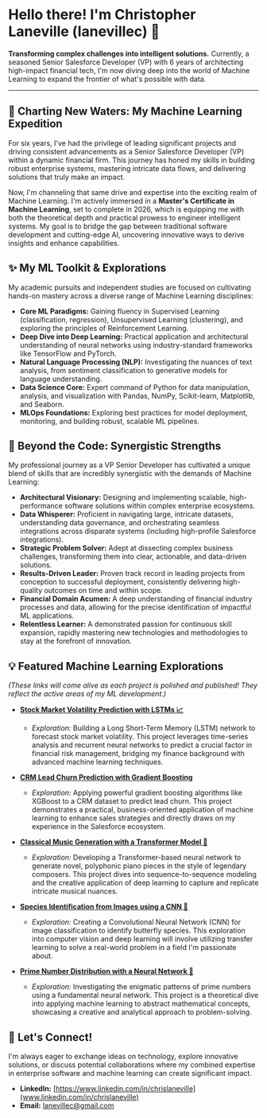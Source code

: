 # Hello there! I'm Christopher Laneville (lanevillec) 👋

**Transforming complex challenges into intelligent solutions.**
Currently, a seasoned Senior Salesforce Developer (VP) with 6 years of architecting high-impact financial tech, I'm now diving deep into the world of Machine Learning to expand the frontier of what's possible with data.

---

## 🚀 Charting New Waters: My Machine Learning Expedition

For six years, I've had the privilege of leading significant projects and driving consistent advancements as a Senior Salesforce Developer (VP) within a dynamic financial firm. This journey has honed my skills in building robust enterprise systems, mastering intricate data flows, and delivering solutions that truly make an impact.

Now, I'm channeling that same drive and expertise into the exciting realm of Machine Learning. I'm actively immersed in a **Master's Certificate in Machine Learning**, set to complete in 2026, which is equipping me with both the theoretical depth and practical prowess to engineer intelligent systems. My goal is to bridge the gap between traditional software development and cutting-edge AI, uncovering innovative ways to derive insights and enhance capabilities.

## ✨ My ML Toolkit & Explorations

My academic pursuits and independent studies are focused on cultivating hands-on mastery across a diverse range of Machine Learning disciplines:

* **Core ML Paradigms:** Gaining fluency in Supervised Learning (classification, regression), Unsupervised Learning (clustering), and exploring the principles of Reinforcement Learning.
* **Deep Dive into Deep Learning:** Practical application and architectural understanding of neural networks using industry-standard frameworks like TensorFlow and PyTorch.
* **Natural Language Processing (NLP):** Investigating the nuances of text analysis, from sentiment classification to generative models for language understanding.
* **Data Science Core:** Expert command of Python for data manipulation, analysis, and visualization with Pandas, NumPy, Scikit-learn, Matplotlib, and Seaborn.
* **MLOps Foundations:** Exploring best practices for model deployment, monitoring, and building robust, scalable ML pipelines.

## 💼 Beyond the Code: Synergistic Strengths

My professional journey as a VP Senior Developer has cultivated a unique blend of skills that are incredibly synergistic with the demands of Machine Learning:

* **Architectural Visionary:** Designing and implementing scalable, high-performance software solutions within complex enterprise ecosystems.
* **Data Whisperer:** Proficient in navigating large, intricate datasets, understanding data governance, and orchestrating seamless integrations across disparate systems (including high-profile Salesforce integrations).
* **Strategic Problem Solver:** Adept at dissecting complex business challenges, transforming them into clear, actionable, and data-driven solutions.
* **Results-Driven Leader:** Proven track record in leading projects from conception to successful deployment, consistently delivering high-quality outcomes on time and within scope.
* **Financial Domain Acumen:** A deep understanding of financial industry processes and data, allowing for the precise identification of impactful ML applications.
* **Relentless Learner:** A demonstrated passion for continuous skill expansion, rapidly mastering new technologies and methodologies to stay at the forefront of innovation.

## 💡 Featured Machine Learning Explorations

*(These links will come alive as each project is polished and published! They reflect the active areas of my ML development.)*

* **[Stock Market Volatility Prediction with LSTMs 📈](https://github.com/your-username/stock-volatility-lstm)**
    * *Exploration:* Building a Long Short-Term Memory (LSTM) network to forecast stock market volatility. This project leverages time-series analysis and recurrent neural networks to predict a crucial factor in financial risk management, bridging my finance background with advanced machine learning techniques.

* **[CRM Lead Churn Prediction with Gradient Boosting](https://github.com/your-username/crm-lead-churn-prediction)**
    * *Exploration:* Applying powerful gradient boosting algorithms like XGBoost to a CRM dataset to predict lead churn. This project demonstrates a practical, business-oriented application of machine learning to enhance sales strategies and directly draws on my experience in the Salesforce ecosystem.

* **[Classical Music Generation with a Transformer Model 🎼](https://github.com/your-username/transformer-music-generator)**
    * *Exploration:* Developing a Transformer-based neural network to generate novel, polyphonic piano pieces in the style of legendary composers. This project dives into sequence-to-sequence modeling and the creative application of deep learning to capture and replicate intricate musical nuances.

* **[Species Identification from Images using a CNN 🦋](https://github.com/your-username/species-image-classifier)**
    * *Exploration:* Creating a Convolutional Neural Network (CNN) for image classification to identify butterfly species. This exploration into computer vision and deep learning will involve utilizing transfer learning to solve a real-world problem in a field I'm passionate about.

* **[Prime Number Distribution with a Neural Network 🔢](https://github.com/your-username/prime-number-neural-net)**
    * *Exploration:* Investigating the enigmatic patterns of prime numbers using a fundamental neural network. This project is a theoretical dive into applying machine learning to abstract mathematical concepts, showcasing a creative and analytical approach to problem-solving.

## 💬 Let's Connect!

I'm always eager to exchange ideas on technology, explore innovative solutions, or discuss potential collaborations where my combined expertise in enterprise software and machine learning can create significant impact.

* **LinkedIn:** [https://www.linkedin.com/in/chrislaneville](www.linkedin.com/in/chrislaneville)
* **Email:** [lanevillec@gmail.com](mailto:lanevillec@gmail.com)

